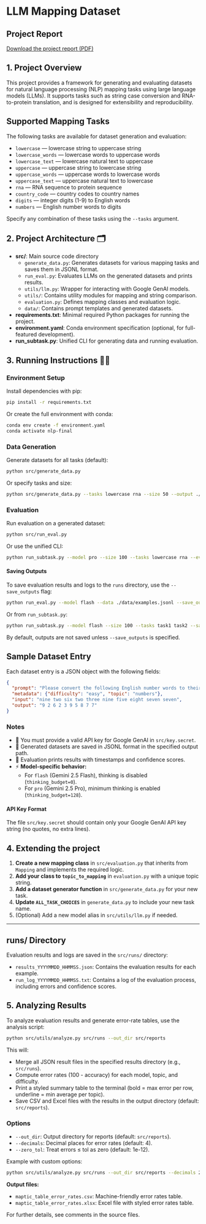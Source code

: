 # LLM Mapping Dataset

## Project Report

[Download the project report (PDF)](report.pdf)

## 1. Project Overview
This project provides a framework for generating and evaluating datasets for natural language processing (NLP) mapping tasks using large language models (LLMs). It supports tasks such as string case conversion and RNA-to-protein translation, and is designed for extensibility and reproducibility.

## Supported Mapping Tasks
The following tasks are available for dataset generation and evaluation:

- `lowercase` — lowercase string to uppercase string
- `lowercase_words` — lowercase words to uppercase words
- `lowercase_text` — lowercase natural text to uppercase
- `uppercase` — uppercase string to lowercase string
- `uppercase_words` — uppercase words to lowercase words
- `uppercase_text` — uppercase natural text to lowercase
- `rna` — RNA sequence to protein sequence
- `country_code` — country codes to country names
- `digits` — integer digits (1-9) to English words
- `numbers` — English number words to digits

Specify any combination of these tasks using the `--tasks` argument.

## 2. Project Architecture 🗂️
- **src/**: Main source code directory
  - `generate_data.py`: Generates datasets for various mapping tasks and saves them in JSONL format.
  - `run_eval.py`: Evaluates LLMs on the generated datasets and prints results.
  - `utils/llm.py`: Wrapper for interacting with Google GenAI models.
  - `utils/`: Contains utility modules for mapping and string comparison.
  - `evaluation.py`: Defines mapping classes and evaluation logic.
  - `data/`: Contains prompt templates and generated datasets.
- **requirements.txt**: Minimal required Python packages for running the project.
- **environment.yaml**: Conda environment specification (optional, for full-featured development).
- **run_subtask.py**: Unified CLI for generating data and running evaluation.

## 3. Running Instructions 🏃‍♂️

### Environment Setup
Install dependencies with pip:

```bash
pip install -r requirements.txt
```

Or create the full environment with conda:

```bash
conda env create -f environment.yaml
conda activate nlp-final
```

### Data Generation
Generate datasets for all tasks (default):

```bash
python src/generate_data.py
```

Or specify tasks and size:

```bash
python src/generate_data.py --tasks lowercase rna --size 50 --output ./src/data/examples.jsonl
```

### Evaluation

Run evaluation on a generated dataset:

```bash
python src/run_eval.py
```

Or use the unified CLI:

```bash
python run_subtask.py --model pro --size 100 --tasks lowercase rna --eval
```

#### Saving Outputs

To save evaluation results and logs to the `runs` directory, use the `--save_outputs` flag:

```bash
python run_eval.py --model flash --data ./data/examples.jsonl --save_outputs
```

Or from `run_subtask.py`:

```bash
python run_subtask.py --model flash --size 100 --tasks task1 task2 --save_outputs
```

By default, outputs are not saved unless `--save_outputs` is specified.

## Sample Dataset Entry
Each dataset entry is a JSON object with the following fields:

```json
{
  "prompt": "Please convert the following English number words to their corresponding digits (1-9) separated by spaces: {nine two six two three nine five eight seven seven}\nPlease provide your output and a confidence score between 0% to 100% in the following JSON format:\n{\n\"answer\": \"Your answer here\",\n\"confidence_score\": number\n}",
  "metadata": {"difficulty": "easy", "topic": "numbers"},
  "input": "nine two six two three nine five eight seven seven",
  "output": "9 2 6 2 3 9 5 8 7 7"
}
```


### Notes
- 🔑 You must provide a valid API key for Google GenAI in `src/key.secret`.
- 📄 Generated datasets are saved in JSONL format in the specified output path.
- 📝 Evaluation prints results with timestamps and confidence scores.
- ⚡ **Model-specific behavior:**
  - For `flash` (Gemini 2.5 Flash), thinking is disabled (`thinking_budget=0`).
  - For `pro` (Gemini 2.5 Pro), minimum thinking is enabled (`thinking_budget=128`).

#### API Key Format
The file `src/key.secret` should contain only your Google GenAI API key string (no quotes, no extra lines).

## 4. Extending the project
1. **Create a new mapping class** in `src/evaluation.py` that inherits from `Mapping` and implements the required logic.
2. **Add your class to `topic_to_mapping`** in `evaluation.py` with a unique topic string.
3. **Add a dataset generator function** in `src/generate_data.py` for your new task.
4. **Update `ALL_TASK_CHOICES`** in `generate_data.py` to include your new task name.
5. (Optional) Add a new model alias in `src/utils/llm.py` if needed.

---

## runs/ Directory
Evaluation results and logs are saved in the `src/runs/` directory:
- `results_YYYYMMDD_HHMMSS.json`: Contains the evaluation results for each example.
- `run_log_YYYYMMDD_HHMMSS.txt`: Contains a log of the evaluation process, including errors and confidence scores.


## 5. Analyzing Results

To analyze evaluation results and generate error-rate tables, use the analysis script:

```bash
python src/utils/analyze.py src/runs --out_dir src/reports
```

This will:
- Merge all JSON result files in the specified results directory (e.g., `src/runs`).
- Compute error rates (100 - accuracy) for each model, topic, and difficulty.
- Print a styled summary table to the terminal (bold = max error per row, underline = min average per topic).
- Save CSV and Excel files with the results in the output directory (default: `src/reports`).

### Options
- `--out_dir`: Output directory for reports (default: `src/reports`).
- `--decimals`: Decimal places for error rates (default: 4).
- `--zero_tol`: Treat errors ≤ tol as zero (default: 1e-12).

Example with custom options:
```bash
python src/utils/analyze.py src/runs --out_dir src/reports --decimals 2 --zero_tol 1e-6
```

**Output files:**
- `maptic_table_error_rates.csv`: Machine-friendly error rates table.
- `maptic_table_error_rates.xlsx`: Excel file with styled error rates table.

For further details, see comments in the source files.
